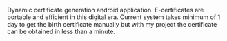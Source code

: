Dynamic certificate generation android application.
E-certificates are portable and efficient in this digital era.
Current system takes minimum of 1 day to get the birth certificate manually but with my project the certificate can be obtained in less than a minute.
